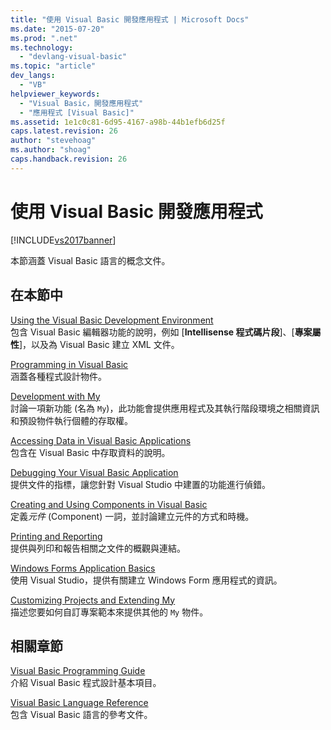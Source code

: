 ```yaml
---
title: "使用 Visual Basic 開發應用程式 | Microsoft Docs"
ms.date: "2015-07-20"
ms.prod: ".net"
ms.technology: 
  - "devlang-visual-basic"
ms.topic: "article"
dev_langs: 
  - "VB"
helpviewer_keywords: 
  - "Visual Basic，開發應用程式"
  - "應用程式 [Visual Basic]"
ms.assetid: 1e1c0c81-6d95-4167-a98b-44b1efb6d25f
caps.latest.revision: 26
author: "stevehoag"
ms.author: "shoag"
caps.handback.revision: 26
---
```

# 使用 Visual Basic 開發應用程式
[!INCLUDE[vs2017banner](../../visual-basic/includes/vs2017banner.md)]

本節涵蓋 Visual Basic 語言的概念文件。  
  
## 在本節中  
 [Using the Visual Basic Development Environment](../../visual-basic/developing-apps/using-ide/using-the-visual-basic-development-environment.md)  
 包含 Visual Basic 編輯器功能的說明，例如 \[**Intellisense 程式碼片段**\]、\[**專案屬性**\]，以及為 Visual Basic 建立 XML 文件。  
  
 [Programming in Visual Basic](../../visual-basic/developing-apps/programming/index.md)  
 涵蓋各種程式設計物件。  
  
 [Development with My](../../visual-basic/developing-apps/development-with-my/index.md)  
 討論一項新功能 \(名為 `My`\)，此功能會提供應用程式及其執行階段環境之相關資訊和預設物件執行個體的存取權。  
  
 [Accessing Data in Visual Basic Applications](../../visual-basic/developing-apps/accessing-data.md)  
 包含在 Visual Basic 中存取資料的說明。  
  
 [Debugging Your Visual Basic Application](../../visual-basic/developing-apps/debugging.md)  
 提供文件的指標，讓您針對 Visual Studio 中建置的功能進行偵錯。  
  
 [Creating and Using Components in Visual Basic](../../visual-basic/developing-apps/creating-and-using-components.md)  
 定義*元件* \(Component\) 一詞，並討論建立元件的方式和時機。  
  
 [Printing and Reporting](../../visual-basic/developing-apps/printing/printing-and-reporting.md)  
 提供與列印和報告相關之文件的概觀與連結。  
  
 [Windows Forms Application Basics](../../visual-basic/developing-apps/windows-forms/windows-forms-application-basics.md)  
 使用 Visual Studio，提供有關建立 Windows Form 應用程式的資訊。  
  
 [Customizing Projects and Extending My](../../visual-basic/developing-apps/customizing-extending-my/customizing-projects-and-extending-my.md)  
 描述您要如何自訂專案範本來提供其他的 `My` 物件。  
  
## 相關章節  
 [Visual Basic Programming Guide](../../visual-basic/programming-guide/index.md)  
 介紹 Visual Basic 程式設計基本項目。  
  
 [Visual Basic Language Reference](../../visual-basic/language-reference/index.md)  
 包含 Visual Basic 語言的參考文件。